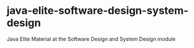 # java-elite-software-design-system-design
Java Elite Material at the Software Design and System Design module
